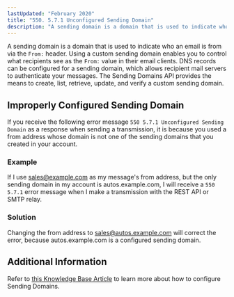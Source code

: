 ```yaml
---
lastUpdated: "February 2020"
title: "550. 5.7.1 Unconfigured Sending Domain"
description: "A sending domain is a domain that is used to indicate who an email is from via the From header Using a custom sending domain enables you to control what recipients see as the From value in their email clients DNS records can be configured for a sending domain which..."
---
```


A sending domain is a domain that is used to indicate who an email is from via the `From:` header. Using a custom sending domain enables you to control what recipients see as the `From:` value in their email clients. DNS records can be configured for a sending domain, which allows recipient mail servers to authenticate your messages. The Sending Domains API provides the means to create, list, retrieve, update, and verify a custom sending domain.

## Improperly Configured Sending Domain

If you receive the following error message `550 5.7.1 Unconfigured Sending Domain` as a response when sending a transmission, it is because you used a from address whose domain is not one of the sending domains that you created in your account.

### Example

If I use sales@example.com as my message's from address, but the only sending domain in my account is autos.example.com, I will receive a `550 5.7.1` error message when I make a transmission with the REST API or SMTP relay.

### Solution

Changing the from address to sales@autos.example.com will correct the error, because autos.example.com is a configured sending domain.

## Additional Information

Refer to [this Knowledge Base Article](https://www.sparkpost.com/docs/getting-started/getting-started-sparkpost/#preparing-your-from-address) to learn more about how to configure Sending Domains.
